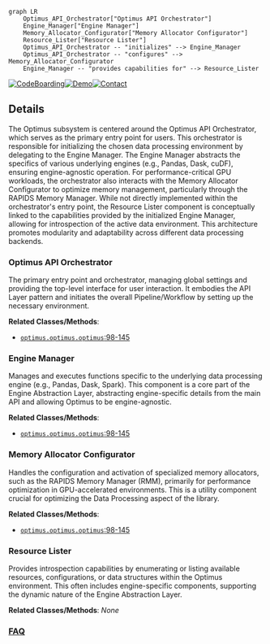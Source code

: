 ```mermaid
graph LR
    Optimus_API_Orchestrator["Optimus API Orchestrator"]
    Engine_Manager["Engine Manager"]
    Memory_Allocator_Configurator["Memory Allocator Configurator"]
    Resource_Lister["Resource Lister"]
    Optimus_API_Orchestrator -- "initializes" --> Engine_Manager
    Optimus_API_Orchestrator -- "configures" --> Memory_Allocator_Configurator
    Engine_Manager -- "provides capabilities for" --> Resource_Lister
```

[![CodeBoarding](https://img.shields.io/badge/Generated%20by-CodeBoarding-9cf?style=flat-square)](https://github.com/CodeBoarding/GeneratedOnBoardings)[![Demo](https://img.shields.io/badge/Try%20our-Demo-blue?style=flat-square)](https://www.codeboarding.org/demo)[![Contact](https://img.shields.io/badge/Contact%20us%20-%20contact@codeboarding.org-lightgrey?style=flat-square)](mailto:contact@codeboarding.org)

## Details

The Optimus subsystem is centered around the Optimus API Orchestrator, which serves as the primary entry point for users. This orchestrator is responsible for initializing the chosen data processing environment by delegating to the Engine Manager. The Engine Manager abstracts the specifics of various underlying engines (e.g., Pandas, Dask, cuDF), ensuring engine-agnostic operation. For performance-critical GPU workloads, the orchestrator also interacts with the Memory Allocator Configurator to optimize memory management, particularly through the RAPIDS Memory Manager. While not directly implemented within the orchestrator's entry point, the Resource Lister component is conceptually linked to the capabilities provided by the initialized Engine Manager, allowing for introspection of the active data environment. This architecture promotes modularity and adaptability across different data processing backends.

### Optimus API Orchestrator
The primary entry point and orchestrator, managing global settings and providing the top-level interface for user interaction. It embodies the API Layer pattern and initiates the overall Pipeline/Workflow by setting up the necessary environment.


**Related Classes/Methods**:

- <a href="https://github.com/hi-primus/optimus/blob/develop/optimus/optimus.py#L98-L145" target="_blank" rel="noopener noreferrer">`optimus.optimus.optimus`:98-145</a>


### Engine Manager
Manages and executes functions specific to the underlying data processing engine (e.g., Pandas, Dask, Spark). This component is a core part of the Engine Abstraction Layer, abstracting engine-specific details from the main API and allowing Optimus to be engine-agnostic.


**Related Classes/Methods**:

- <a href="https://github.com/hi-primus/optimus/blob/develop/optimus/optimus.py#L98-L145" target="_blank" rel="noopener noreferrer">`optimus.optimus.optimus`:98-145</a>


### Memory Allocator Configurator
Handles the configuration and activation of specialized memory allocators, such as the RAPIDS Memory Manager (RMM), primarily for performance optimization in GPU-accelerated environments. This is a utility component crucial for optimizing the Data Processing aspect of the library.


**Related Classes/Methods**:

- <a href="https://github.com/hi-primus/optimus/blob/develop/optimus/optimus.py#L98-L145" target="_blank" rel="noopener noreferrer">`optimus.optimus.optimus`:98-145</a>


### Resource Lister
Provides introspection capabilities by enumerating or listing available resources, configurations, or data structures within the Optimus environment. This often includes engine-specific components, supporting the dynamic nature of the Engine Abstraction Layer.


**Related Classes/Methods**: _None_



### [FAQ](https://github.com/CodeBoarding/GeneratedOnBoardings/tree/main?tab=readme-ov-file#faq)
